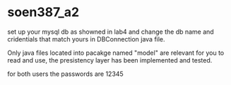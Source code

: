 # soen387_a2

set up your mysql db as showned in lab4 and change the db name and cridentials that match yours in DBConnection java file.

Only java files located into pacakge named "model" are relevant for you to read and use, the presistency layer has been implemented and tested.

for both users the passwords are 12345
